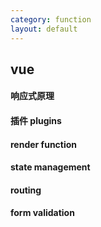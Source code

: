 ```yaml
---
category: function
layout: default
---
```

## vue 

#### 响应式原理

#### 插件 plugins

#### render function

#### state management

#### routing

#### form validation
